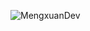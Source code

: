 ![MengxuanDev](https://capsule-render.vercel.app/api?type=Waving&color=timeGradient&height=200&animation=fadeIn&section=header&text=MengxuanDev&fontSize=70)
